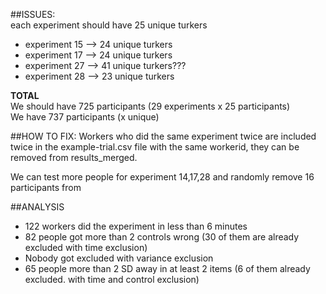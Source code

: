 ##ISSUES:     
each experiment should have 25 unique turkers

- experiment 15 --> 24 unique turkers  
- experiment 17 --> 24 unique turkers  
- experiment 27 --> 41 unique turkers???   
- experiment 28 --> 23 unique turkers  

**TOTAL**   
We should have 725 participants (29 experiments x 25 participants)  
We have 737 participants (x unique)


##HOW TO FIX: 
Workers who did the same experiment twice are included twice in the example-trial.csv file with the same workerid, they can be removed from results_merged. 

We can test more people for experiment 14,17,28 and randomly remove 16 participants from 



##ANALYSIS   
- 122 workers did the experiment in less than 6 minutes  
- 82 people got more than 2 controls wrong (30 of them are already excluded with time exclusion)  
- Nobody got excluded with variance exclusion  
- 65 people more than 2 SD away in at least 2 items (6 of them already excluded. with time and control exclusion)